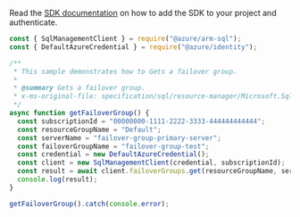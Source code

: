 Read the [SDK documentation](https://github.com/Azure/azure-sdk-for-js/blob/%40azure%2Farm-sql_9.0.1/sdk/sql/arm-sql/README.md) on how to add the SDK to your project and authenticate.

```javascript
const { SqlManagementClient } = require("@azure/arm-sql");
const { DefaultAzureCredential } = require("@azure/identity");

/**
 * This sample demonstrates how to Gets a failover group.
 *
 * @summary Gets a failover group.
 * x-ms-original-file: specification/sql/resource-manager/Microsoft.Sql/preview/2020-11-01-preview/examples/FailoverGroupGet.json
 */
async function getFailoverGroup() {
  const subscriptionId = "00000000-1111-2222-3333-444444444444";
  const resourceGroupName = "Default";
  const serverName = "failover-group-primary-server";
  const failoverGroupName = "failover-group-test";
  const credential = new DefaultAzureCredential();
  const client = new SqlManagementClient(credential, subscriptionId);
  const result = await client.failoverGroups.get(resourceGroupName, serverName, failoverGroupName);
  console.log(result);
}

getFailoverGroup().catch(console.error);
```
